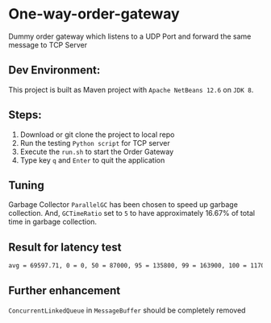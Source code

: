 # One-way-order-gateway
Dummy order gateway which listens to a UDP Port and forward the same message to TCP Server


## Dev Environment:
This project is built as Maven project with `Apache NetBeans 12.6` on `JDK 8`. 

## Steps:
1. Download or git clone the project to local repo
2. Run the testing `Python script` for TCP server
3. Execute the `run.sh` to start the Order Gateway
4. Type key `q` and `Enter` to quit the application


## Tuning
Garbage Collector `ParallelGC` has been chosen to speed up garbage collection.
And, `GCTimeRatio` set to `5` to have approximately 16.67% of total time in 
garbage collection.


## Result for latency test
```sh
avg = 69597.71, 0 = 0, 50 = 87000, 95 = 135800, 99 = 163900, 100 = 1170500
```

## Further enhancement
`ConcurrentLinkedQueue` in `MessageBuffer` should be completely removed